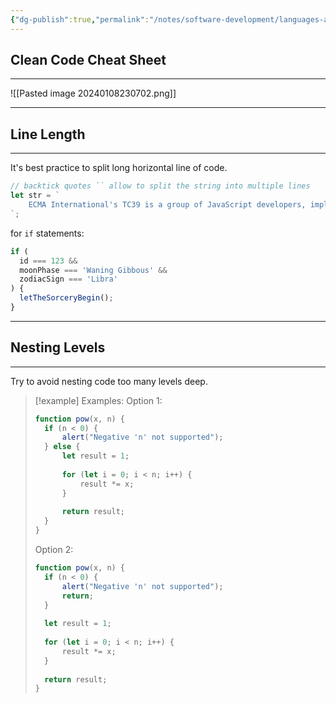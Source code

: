 ```yaml
---
{"dg-publish":true,"permalink":"/notes/software-development/languages-and-frameworks/web-development/front-end/javascript-vanilla/02-code-quality/02-coding-style/","tags":["programming","webdevelopment","frontend","JavaScript"],"created":"2025-07-13T15:24:55.721+08:00"}
---
```


## Clean Code Cheat Sheet
--- 
![[Pasted image 20240108230702.png]]


---
## Line Length

--- 
It's best practice to split long horizontal line of code.
```javascript
// backtick quotes `` allow to split the string into multiple lines
let str = `
	ECMA International's TC39 is a group of JavaScript developers, implementers, academics, and more, collaborating with the community to maintain and evlve the definition of JavaScript.
`;

```

for `if` statements:
```javascript
if (
  id === 123 &&
  moonPhase === 'Waning Gibbous' &&
  zodiacSign === 'Libra'
) {
  letTheSorceryBegin();
}
```


---
## Nesting Levels
---
Try to avoid nesting code too many levels deep.


>[!example] Examples:
>Option 1:
>``` javascript
>function pow(x, n) {
>	if (n < 0) {
>		alert("Negative 'n' not supported");
>	} else {
>		let result = 1;
>		
>		for (let i = 0; i < n; i++) {
>			result *= x;
>		}
>		
>		return result;
>	}
>}
>```
>Option 2:
>```javascript
>function pow(x, n) {
>	if (n < 0) {
>		alert("Negative 'n' not supported");
>		return;
>	}
>	
>	let result = 1;
>	
>	for (let i = 0; i < n; i++) {
>		result *= x;
>	}
>	
>	return result;
>}
>```

